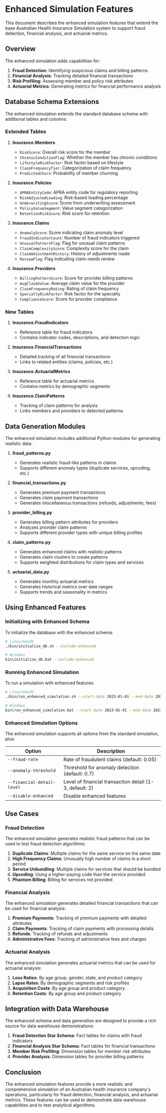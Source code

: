 # Enhanced Simulation Features

This document describes the enhanced simulation features that extend the base Australian Health Insurance Simulation system to support fraud detection, financial analysis, and actuarial metrics.

## Overview

The enhanced simulation adds capabilities for:

1. **Fraud Detection**: Identifying suspicious claims and billing patterns
2. **Financial Analysis**: Tracking detailed financial transactions
3. **Risk Profiling**: Assessing member and policy risk attributes
4. **Actuarial Metrics**: Generating metrics for financial performance analysis

## Database Schema Extensions

The enhanced simulation extends the standard database schema with additional tables and columns:

### Extended Tables

1. **Insurance.Members**
   - `RiskScore`: Overall risk score for the member
   - `ChronicConditionFlag`: Whether the member has chronic conditions
   - `LifestyleRiskFactor`: Risk factor based on lifestyle
   - `ClaimFrequencyTier`: Categorization of claim frequency
   - `PredictedChurn`: Probability of member churning

2. **Insurance.Policies**
   - `APRAEntityCode`: APRA entity code for regulatory reporting
   - `RiskAdjustedLoading`: Risk-based loading percentage
   - `UnderwritingScore`: Score from underwriting assessment
   - `PolicyValueSegment`: Value segment categorization
   - `RetentionRiskScore`: Risk score for retention

3. **Insurance.Claims**
   - `AnomalyScore`: Score indicating claim anomaly level
   - `FraudIndicatorCount`: Number of fraud indicators triggered
   - `UnusualPatternFlag`: Flag for unusual claim patterns
   - `ClaimComplexityScore`: Complexity score for the claim
   - `ClaimAdjustmentHistory`: History of adjustments made
   - `ReviewFlag`: Flag indicating claim needs review

4. **Insurance.Providers**
   - `BillingPatternScore`: Score for provider billing patterns
   - `AvgClaimValue`: Average claim value for the provider
   - `ClaimFrequencyRating`: Rating of claim frequency
   - `SpecialtyRiskFactor`: Risk factor for the specialty
   - `ComplianceScore`: Score for provider compliance

### New Tables

1. **Insurance.FraudIndicators**
   - Reference table for fraud indicators
   - Contains indicator codes, descriptions, and detection logic

2. **Insurance.FinancialTransactions**
   - Detailed tracking of all financial transactions
   - Links to related entities (claims, policies, etc.)

3. **Insurance.ActuarialMetrics**
   - Reference table for actuarial metrics
   - Contains metrics by demographic segments

4. **Insurance.ClaimPatterns**
   - Tracking of claim patterns for analysis
   - Links members and providers to detected patterns

## Data Generation Modules

The enhanced simulation includes additional Python modules for generating realistic data:

1. **fraud_patterns.py**
   - Generates realistic fraud-like patterns in claims
   - Supports different anomaly types (duplicate services, upcoding, etc.)

2. **financial_transactions.py**
   - Generates premium payment transactions
   - Generates claim payment transactions
   - Generates miscellaneous transactions (refunds, adjustments, fees)

3. **provider_billing.py**
   - Generates billing pattern attributes for providers
   - Analyzes provider claim patterns
   - Supports different provider types with unique billing profiles

4. **claim_patterns.py**
   - Generates enhanced claims with realistic patterns
   - Generates claim clusters to create patterns
   - Supports weighted distributions for claim types and services

5. **actuarial_data.py**
   - Generates monthly actuarial metrics
   - Generates historical metrics over date ranges
   - Supports trends and seasonality in metrics

## Using Enhanced Features

### Initializing with Enhanced Schema

To initialize the database with the enhanced schema:

```bash
# Linux/macOS
./bin/initialize_db.sh --include-enhanced

# Windows
bin\initialize_db.bat --include-enhanced
```

### Running Enhanced Simulation

To run a simulation with enhanced features:

```bash
# Linux/macOS
./bin/run_enhanced_simulation.sh --start-date 2023-01-01 --end-date 2023-01-31 --members-per-day 10

# Windows
bin\run_enhanced_simulation.bat --start-date 2023-01-01 --end-date 2023-01-31 --members-per-day 10
```

### Enhanced Simulation Options

The enhanced simulation supports all options from the standard simulation, plus:

| Option | Description |
|--------|-------------|
| `--fraud-rate` | Rate of fraudulent claims (default: 0.05) |
| `--anomaly-threshold` | Threshold for anomaly detection (default: 0.7) |
| `--financial-detail-level` | Level of financial transaction detail (1-3, default: 2) |
| `--disable-enhanced` | Disable enhanced features |

## Use Cases

### Fraud Detection

The enhanced simulation generates realistic fraud patterns that can be used to test fraud detection algorithms:

1. **Duplicate Claims**: Multiple claims for the same service on the same date
2. **High Frequency Claims**: Unusually high number of claims in a short period
3. **Service Unbundling**: Multiple claims for services that should be bundled
4. **Upcoding**: Using a higher-paying code than the service provided
5. **Phantom Billing**: Billing for services not provided

### Financial Analysis

The enhanced simulation generates detailed financial transactions that can be used for financial analysis:

1. **Premium Payments**: Tracking of premium payments with detailed attributes
2. **Claim Payments**: Tracking of claim payments with processing details
3. **Refunds**: Tracking of refunds and adjustments
4. **Administrative Fees**: Tracking of administrative fees and charges

### Actuarial Analysis

The enhanced simulation generates actuarial metrics that can be used for actuarial analysis:

1. **Loss Ratios**: By age group, gender, state, and product category
2. **Lapse Rates**: By demographic segments and risk profiles
3. **Acquisition Costs**: By age group and product category
4. **Retention Costs**: By age group and product category

## Integration with Data Warehouse

The enhanced schema and data generation are designed to provide a rich source for data warehouse demonstrations:

1. **Fraud Detection Star Schema**: Fact tables for claims with fraud indicators
2. **Financial Analysis Star Schema**: Fact tables for financial transactions
3. **Member Risk Profiling**: Dimension tables for member risk attributes
4. **Provider Analysis**: Dimension tables for provider billing patterns

## Conclusion

The enhanced simulation features provide a more realistic and comprehensive simulation of an Australian health insurance company's operations, particularly for fraud detection, financial analysis, and actuarial metrics. These features can be used to demonstrate data warehouse capabilities and to test analytical algorithms.